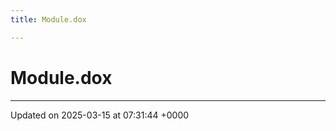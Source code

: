 ```yaml
---
title: Module.dox

---
```


# Module.dox








-------------------------------

Updated on 2025-03-15 at 07:31:44 +0000
